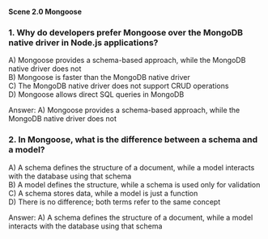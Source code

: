 **Scene 2.0 Mongoose**

### **1. Why do developers prefer Mongoose over the MongoDB native driver in Node.js applications?**  
A) Mongoose provides a schema-based approach, while the MongoDB native driver does not  
B) Mongoose is faster than the MongoDB native driver  
C) The MongoDB native driver does not support CRUD operations  
D) Mongoose allows direct SQL queries in MongoDB  

Answer: A) Mongoose provides a schema-based approach, while the MongoDB native driver does not  


### **2. In Mongoose, what is the difference between a schema and a model?**  
A) A schema defines the structure of a document, while a model interacts with the database using that schema  
B) A model defines the structure, while a schema is used only for validation  
C) A schema stores data, while a model is just a function  
D) There is no difference; both terms refer to the same concept  

Answer: A) A schema defines the structure of a document, while a model interacts with the database using that schema  

 

